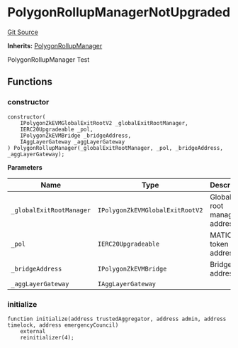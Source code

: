 # PolygonRollupManagerNotUpgraded
[Git Source](https://github.com/agglayer/agglayer-contracts/blob/856b421eef55a77f98f6fed45beb5ed8e3023c16/contracts/newDeployments/PolygonRollupManagerNotUpgraded.sol)

**Inherits:**
[PolygonRollupManager](/contracts/PolygonRollupManager.sol/contract.PolygonRollupManager.md)

PolygonRollupManager Test


## Functions
### constructor


```solidity
constructor(
    IPolygonZkEVMGlobalExitRootV2 _globalExitRootManager,
    IERC20Upgradeable _pol,
    IPolygonZkEVMBridge _bridgeAddress,
    IAggLayerGateway _aggLayerGateway
) PolygonRollupManager(_globalExitRootManager, _pol, _bridgeAddress, _aggLayerGateway);
```
**Parameters**

|Name|Type|Description|
|----|----|-----------|
|`_globalExitRootManager`|`IPolygonZkEVMGlobalExitRootV2`|Global exit root manager address|
|`_pol`|`IERC20Upgradeable`|MATIC token address|
|`_bridgeAddress`|`IPolygonZkEVMBridge`|Bridge address|
|`_aggLayerGateway`|`IAggLayerGateway`||


### initialize


```solidity
function initialize(address trustedAggregator, address admin, address timelock, address emergencyCouncil)
    external
    reinitializer(4);
```

